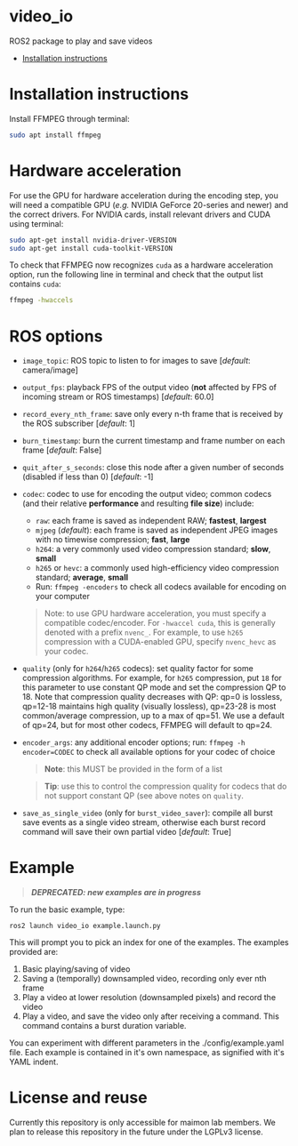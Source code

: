 # video_io

ROS2 package to play and save videos

- [Installation instructions](#installation_instructions)

<a name=installation_instructions></a>

# Installation instructions

Install FFMPEG through terminal:

```bash
sudo apt install ffmpeg
```

# Hardware acceleration

For use the GPU for hardware acceleration during the encoding step, you will need a compatible GPU (*e.g.* NVIDIA GeForce 20-series and newer) and the correct drivers. For NVIDIA cards, install relevant drivers and CUDA using terminal:

```bash
sudo apt-get install nvidia-driver-VERSION
sudo apt-get install cuda-toolkit-VERSION
```

To check that FFMPEG now recognizes `cuda` as a hardware acceleration option, run the following line in terminal and check that the output list contains `cuda`:

```bash
ffmpeg -hwaccels
```

# ROS options

* `image_topic`: ROS topic to listen to for images to save [*default*: camera/image]
* `output_fps`: playback FPS of the output video (**not** affected by FPS of incoming stream or ROS timestamps) [*default*: 60.0]
* `record_every_nth_frame`: save only every n-th frame that is received by the ROS subscriber [*default*: 1]
* `burn_timestamp`: burn the current timestamp and frame number on each frame [*default*: False]
* `quit_after_s_seconds`: close this node after a given number of seconds (disabled if less than 0) [*default*: -1]
* `codec`: codec to use for encoding the output video; common codecs (and their relative **performance** and resulting **file size**) include:
  * `raw`: each frame is saved as independent RAW; **fastest**, **largest**
  * `mjpeg` (*default*): each frame is saved as independent JPEG images with no timewise compression; **fast**, **large**
  * `h264`: a very commonly used video compression standard; **slow**, **small**
  * `h265` or `hevc`: a commonly used high-efficiency video compression standard; **average**, **small**
  * Run: `ffmpeg -encoders` to check all codecs available for encoding on your computer 
  > Note: to use GPU hardware acceleration, you must specify a compatible codec/encoder. For `-hwaccel cuda`, this is generally denoted with a prefix `nvenc_`. For example, to use `h265` compression with a CUDA-enabled GPU, specify `nvenc_hevc` as your codec.
* `quality` (only for `h264`/`h265` codecs): set quality factor for some compression algorithms. For example, for `h265` compression, put `18` for this parameter to use constant QP mode and set the compression QP to 18. Note that compression quality decreases with QP: qp=0 is lossless, qp=12-18 maintains high quality (visually lossless), qp=23-28 is most common/average compression, up to a max of qp=51. We use a default of qp=24, but for most other codecs, FFMPEG will default to qp=24. 
* `encoder_args`: any additional encoder options; run: `ffmpeg -h encoder=CODEC` to check all available options for your codec of choice
  > **Note**: this MUST be provided in the form of a list

  > **Tip**: use this to control the compression quality for codecs that do not support constant QP (see above notes on `quality`.
* `save_as_single_video` (only for `burst_video_saver`): compile all burst save events as a single video stream, otherwise each burst record command will save their own partial video [*default*: True]


# Example

> ***DEPRECATED: new examples are in progress***

To run the basic example, type:

    ros2 launch video_io example.launch.py

This will prompt you to pick an index for one of the examples. The examples provided are:

1. Basic playing/saving of video
2. Saving a (temporally) downsampled video, recording only ever nth frame
3. Play a video at lower resolution (downsampled pixels) and record the video
4. Play a video, and save the video only after receiving a command. This command contains a burst duration variable.

You can experiment with different parameters in the ./config/example.yaml file. Each example is contained in it's own namespace, as signified with it's YAML indent.

# License and reuse

Currently this repository is only accessible for maimon lab members. We plan to release this repository in the future under the LGPLv3 license.
